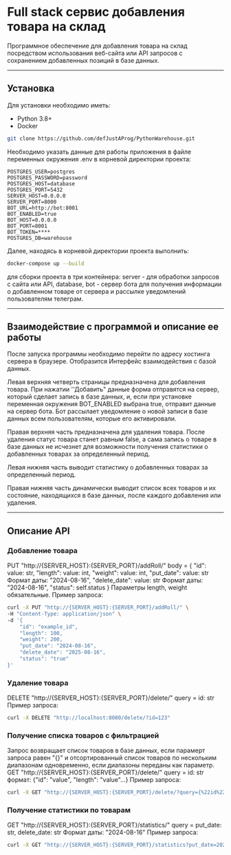 # Full stack сервис добавления товара на склад


Программное обеспечение для добавления товара на склад посредством использования веб-сайта или API запросов с сохранением добавленных позиций в базе данных.

---

## Установка


Для установки необходимо иметь:

- Python 3.8+
- Docker

```bash
git clone https://github.com/defJustAProg/PythonWarehouse.git
```

Необходимо указать данные для работы приложения в файле переменных окружения .env в корневой директории проекта:

```
POSTGRES_USER=postgres
POSTGRES_PASSWORD=password
POSTGRES_HOST=database
POSTGRES_PORT=5432
SERVER_HOST=0.0.0.0
SERVER_PORT=8000
BOT_URL=http://bot:8001
BOT_ENABLED=true
BOT_HOST=0.0.0.0
BOT_PORT=8001
BOT_TOKEN=****
POSTGRES_DB=warehouse
```

Далее, находясь в корневой директории проекта выполнить:

```bash
docker-compose up --build
```

для сборки проекта в три контейнера: server - для обработки запросов с сайта или API, database, bot - сервер бота для получения информации о добавленном товаре от сервера и рассылке уведомлений пользователям телеграм.

---

## Взаимодействие с программой и описание ее работы


После запуска программы необходимо перейти по адресу хостинга сервера в браузере. Отобразится Интерфейс взаимодействия с базой данных.

Левая верхняя четверть страницы предназначена для добавления товара. При нажатии ''Добавить" данные форма отправятся на сервер, который сделает запись в базе данных, и, если при установке переменная окружения BOT_ENABLED выбрана true, отправит данные на сервер бота. Бот рассылает уведомление о новой записи в базе данных всем пользователям, которые его активировали.

Правая верхняя часть предназначена для удаления товара. После удаления статус товара станет равным false, а сама запись о товаре в базе данных не исчезнет для возможности получения статистики о добавленных товарах за определенный период.

Левая нижняя часть выводит статистику о добавленных товарах за определенный период.

Правая нижняя часть динамически выводит список всех товаров и их состояние, находящихся в базе данных, после каждого добавления или удаления.

---

## Описание API


### Добавление товара

PUT "http://{SERVER_HOST}:{SERVER_PORT}/addRoll/"
body = {
	"id": value: str,
	"length": value: int,
	"weight": value: int,
	"put_date": value: str Формат даты: "2024-08-16", 
	"delete_date": value: str Формат даты: "2024-08-16",
	"status": self.status
} Параметры length, weight обязательные.
Пример запроса:

```bash
curl -X PUT "http://{SERVER_HOST}:{SERVER_PORT}/addRoll/" \
-H "Content-Type: application/json" \
-d '{
    "id": "example_id",
    "length": 100,
    "weight": 200,
    "put_date": "2024-08-16",
    "delete_date": "2025-08-16",
    "status": "true"
}'
```

### Удаление товара

DELETE "http://{SERVER_HOST}:{SERVER_PORT}/delete/"
query = id: str
Пример запроса:

```bash
curl -X DELETE "http://localhost:8080/delete/?id=123"
```

### Получение списка товаров с фильтрацией

Запрос возвращает список товаров в базе данных, если парамерт запроса равен "{}" и отсортированный список товаров по нескольким диапазонам одновременно, если диапазоны переданы как параметр.
GET "http://{SERVER_HOST}:{SERVER_PORT}/delete/"
query = id: str формат: {"id": "value", "length": "value"...}
Пример запроса:

```bash
curl -X GET "http://{SERVER_HOST}:{SERVER_PORT}/delete/?query={%22id%22:%20%22value%22,%20%22length%22:%20%22value%22}" 
```

### Получение статистики по товарам

GET "http://{SERVER_HOST}:{SERVER_PORT}/statistics/"
query = put_date: str, delete_date: str Формат даты: "2024-08-16"
Пример запроса:

```bash
curl -X GET "http://{SERVER_HOST}:{SERVER_PORT}/statistics?put_date=2024-08-16&delete_date=2025-08-16"
```
